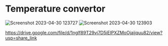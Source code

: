 # Temperature convertor
![Screenshot 2023-04-30 123727](https://user-images.githubusercontent.com/113979215/235340496-2ed22be0-192a-4b5a-80cb-66fffcc5cc0c.png)
![Screenshot 2023-04-30 123903](https://user-images.githubusercontent.com/113979215/235340553-8b509270-c816-4558-b125-da6c52ff7589.png)

https://drive.google.com/file/d/1nglf89T29vj7D5iEIPXZMoOjaijquu82/view?usp=share_link
